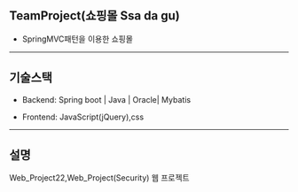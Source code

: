 ## TeamProject(쇼핑몰 Ssa da gu)

+ SpringMVC패턴을 이용한 쇼핑몰

------------

## 기술스택

+ Backend: Spring boot | Java | Oracle| Mybatis 

+ Frontend: JavaScript(jQuery),css

------------

## 설명

Web_Project22,Web_Project(Security) 웹 프로젝트



